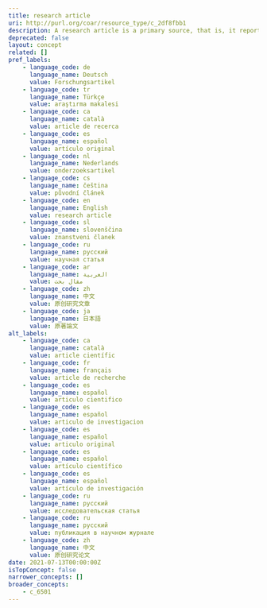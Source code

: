 ```yaml
---
title: research article
uri: http://purl.org/coar/resource_type/c_2df8fbb1
description: A research article is a primary source, that is, it reports the methods and results of an original study performed by the authors. (adapted from http://apus.libanswers.com/faq/2324)
deprecated: false
layout: concept
related: []
pref_labels:
    - language_code: de
      language_name: Deutsch
      value: Forschungsartikel
    - language_code: tr
      language_name: Türkçe
      value: araştırma makalesi
    - language_code: ca
      language_name: català
      value: article de recerca
    - language_code: es
      language_name: español
      value: artículo original
    - language_code: nl
      language_name: Nederlands
      value: onderzoeksartikel
    - language_code: cs
      language_name: čeština
      value: původní článek
    - language_code: en
      language_name: English
      value: research article
    - language_code: sl
      language_name: slovenščina
      value: znanstveni članek
    - language_code: ru
      language_name: русский
      value: научная статья
    - language_code: ar
      language_name: العربية
      value: مقال بحث
    - language_code: zh
      language_name: 中文
      value: 原创研究文章
    - language_code: ja
      language_name: 日本語
      value: 原著論文
alt_labels:
    - language_code: ca
      language_name: català
      value: article científic
    - language_code: fr
      language_name: français
      value: article de recherche
    - language_code: es
      language_name: español
      value: articulo cientifico
    - language_code: es
      language_name: español
      value: articulo de investigacion
    - language_code: es
      language_name: español
      value: articulo original
    - language_code: es
      language_name: español
      value: artículo científico
    - language_code: es
      language_name: español
      value: artículo de investigación
    - language_code: ru
      language_name: русский
      value: исследовательская статья
    - language_code: ru
      language_name: русский
      value: публикация в научном журнале
    - language_code: zh
      language_name: 中文
      value: 原创研究论文
date: 2021-07-13T00:00:00Z
isTopConcept: false
narrower_concepts: []
broader_concepts:
    - c_6501
---
```


